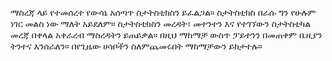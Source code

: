 
ማስረጃ ላይ የተመሰረተ የውሳኔ አሰጣጥ ስታትስቲክስን ይፈልጋል። ስታትስቲክስ በራሱ ግን የሁሉም ነገር መልስ ነው ማለት አይደለም። ስታትስቲክስን መረዳት፣ መተንተን እና የተገኘውን ስታትስቲካል መረጃ በቀላል አቀራረብ ማስረዳትን ይጠይቃል። በዚህ  ማከማቻ ውስጥ ፓይተንን በመጠቀም ቤዚያን ትንተና እንሰራለን። በየጊዜው ሀሳቦችን ስለምጨመሩበት ማከማቻውን ይከታተሉ።
